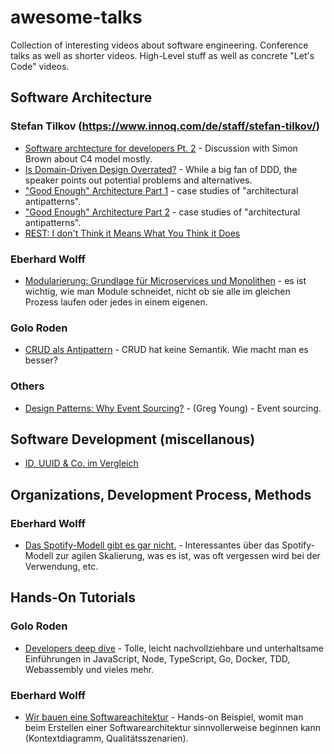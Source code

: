 # awesome-talks

Collection of interesting videos about software engineering. Conference talks as well as shorter videos. High-Level stuff as well as concrete "Let's Code" videos.

## Software Architecture

### Stefan Tilkov (https://www.innoq.com/de/staff/stefan-tilkov/)

- [Software archtecture for developers Pt. 2](https://youtu.be/gDlE4q3mozY) - Discussion with Simon Brown about C4 model mostly.
- [Is Domain-Driven Design Overrated?](https://www.youtube.com/watch?v=ZZp9RQEGeqQ) - While a big fan of DDD, the speaker points out potential problems and alternatives.
- ["Good Enough" Architecture Part 1](https://www.youtube.com/watch?v=RtRpL3Ndi0c) - case studies of "architectural antipatterns".
- ["Good Enough" Architecture Part 2](https://www.youtube.com/watch?v=nbqh1EK_FU8) - case studies of "architectural antipatterns".
- [REST: I don't Think it Means What You Think it Does](https://www.youtube.com/watch?v=pspy1H6A3FM)

### Eberhard Wolff

- [Modularierung: Grundlage für Microservices und Monolithen](https://www.youtube.com/watch?v=BaLvYwS14I4) - es ist wichtig, wie man Module schneidet, nicht ob sie alle im gleichen Prozess laufen oder jedes in einem eigenen.

### Golo Roden

- [CRUD als Antipattern](https://www.youtube.com/watch?v=frUNFrP7C9w) - CRUD hat keine Semantik. Wie macht man es besser?


### Others

- [Design Patterns: Why Event Sourcing?](https://www.youtube.com/watch?v=rUDN40rdly8) - (Greg Young) - Event sourcing.
## Software Development (miscellanous)

- [ID, UUID & Co. im Vergleich](https://www.youtube.com/watch?v=cEWlm-iXeF8&t=18s)

## Organizations, Development Process, Methods

### Eberhard Wolff

- [Das Spotify-Modell gibt es gar nicht.](https://www.youtube.com/watch?v=I63tgkMCDUw) - Interessantes über das Spotify-Modell zur agilen Skalierung, was es ist, was oft vergessen wird bei der Verwendung, etc.

## Hands-On Tutorials

### Golo Roden
- [Developers deep dive](https://www.youtube.com/playlist?list=PL6QrD7_cU23kuUAl8WMgV98Wi9lykoITV) - Tolle, leicht nachvollziehbare und unterhaltsame Einführungen in JavaScript, Node, TypeScript, Go, Docker, TDD, Webassembly und vieles mehr.

### Eberhard Wolff

- [Wir bauen eine Softwareachitektur](https://www.youtube.com/watch?v=-FCkp1aJzRY) - Hands-on Beispiel, womit man beim Erstellen einer Softwarearchitektur sinnvollerweise beginnen kann (Kontextdiagramm, Qualitätsszenarien).
